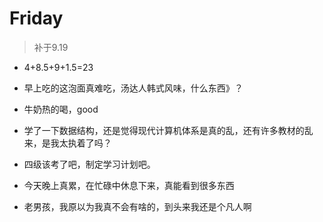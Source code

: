 # Friday

> 补于9.19

- 4+8.5+9+1.5=23

- 早上吃的这泡面真难吃，汤达人韩式风味，什么东西》？
- 牛奶热的喝，good
- 学了一下数据结构，还是觉得现代计算机体系是真的乱，还有许多教材的乱来，是我太执着了吗？
- 四级该考了吧，制定学习计划吧。
- 今天晚上真累，在忙碌中休息下来，真能看到很多东西
- 老男孩，我原以为我真不会有啥的，到头来我还是个凡人啊
